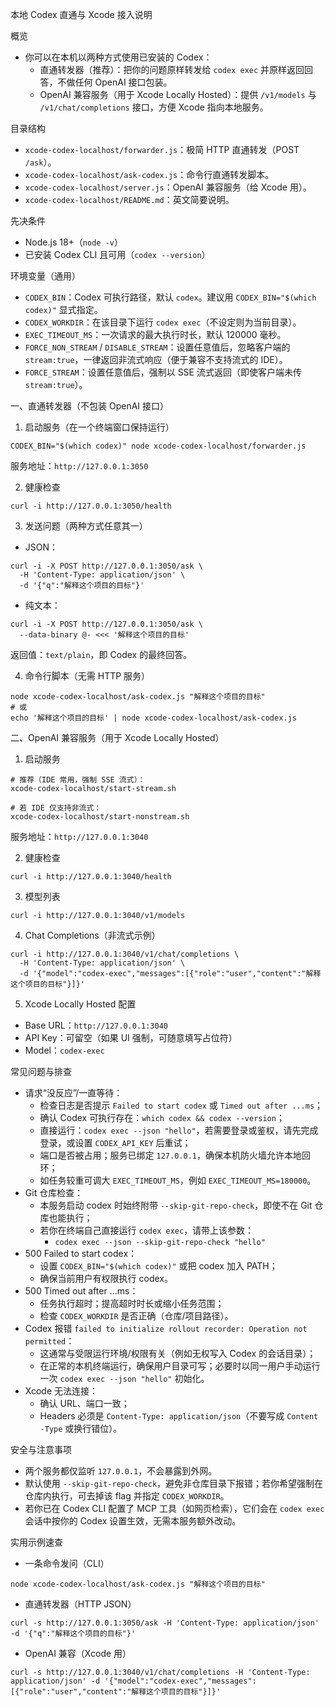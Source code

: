 本地 Codex 直通与 Xcode 接入说明

概览
- 你可以在本机以两种方式使用已安装的 Codex：
  - 直通转发器（推荐）：把你的问题原样转发给 `codex exec` 并原样返回回答，不做任何 OpenAI 接口包装。
  - OpenAI 兼容服务（用于 Xcode Locally Hosted）：提供 `/v1/models` 与 `/v1/chat/completions` 接口，方便 Xcode 指向本地服务。

目录结构
- `xcode-codex-localhost/forwarder.js`：极简 HTTP 直通转发（POST `/ask`）。
- `xcode-codex-localhost/ask-codex.js`：命令行直通转发脚本。
- `xcode-codex-localhost/server.js`：OpenAI 兼容服务（给 Xcode 用）。
- `xcode-codex-localhost/README.md`：英文简要说明。

先决条件
- Node.js 18+（`node -v`）
- 已安装 Codex CLI 且可用（`codex --version`）

环境变量（通用）
- `CODEX_BIN`：Codex 可执行路径，默认 `codex`。建议用 `CODEX_BIN="$(which codex)"` 显式指定。
- `CODEX_WORKDIR`：在该目录下运行 `codex exec`（不设定则为当前目录）。
- `EXEC_TIMEOUT_MS`：一次请求的最大执行时长，默认 120000 毫秒。
- `FORCE_NON_STREAM` / `DISABLE_STREAM`：设置任意值后，忽略客户端的 `stream:true`，一律返回非流式响应（便于兼容不支持流式的 IDE）。
- `FORCE_STREAM`：设置任意值后，强制以 SSE 流式返回（即使客户端未传 `stream:true`）。

一、直通转发器（不包装 OpenAI 接口）
1) 启动服务（在一个终端窗口保持运行）
```
CODEX_BIN="$(which codex)" node xcode-codex-localhost/forwarder.js
```
服务地址：`http://127.0.0.1:3050`

2) 健康检查
```
curl -i http://127.0.0.1:3050/health
```

3) 发送问题（两种方式任意其一）
- JSON：
```
curl -i -X POST http://127.0.0.1:3050/ask \
  -H 'Content-Type: application/json' \
  -d '{"q":"解释这个项目的目标"}'
```
- 纯文本：
```
curl -i -X POST http://127.0.0.1:3050/ask \
  --data-binary @- <<< '解释这个项目的目标'
```
返回值：`text/plain`，即 Codex 的最终回答。

4) 命令行脚本（无需 HTTP 服务）
```
node xcode-codex-localhost/ask-codex.js "解释这个项目的目标"
# 或
echo '解释这个项目的目标' | node xcode-codex-localhost/ask-codex.js
```

二、OpenAI 兼容服务（用于 Xcode Locally Hosted）
1) 启动服务
```
# 推荐（IDE 常用，强制 SSE 流式）：
xcode-codex-localhost/start-stream.sh

# 若 IDE 仅支持非流式：
xcode-codex-localhost/start-nonstream.sh
```
服务地址：`http://127.0.0.1:3040`

2) 健康检查
```
curl -i http://127.0.0.1:3040/health
```

3) 模型列表
```
curl -i http://127.0.0.1:3040/v1/models
```

4) Chat Completions（非流式示例）
```
curl -i http://127.0.0.1:3040/v1/chat/completions \
  -H 'Content-Type: application/json' \
  -d '{"model":"codex-exec","messages":[{"role":"user","content":"解释这个项目的目标"}]}'
```

5) Xcode Locally Hosted 配置
- Base URL：`http://127.0.0.1:3040`
- API Key：可留空（如果 UI 强制，可随意填写占位符）
- Model：`codex-exec`

常见问题与排查
- 请求“没反应”/一直等待：
  - 检查日志是否提示 `Failed to start codex` 或 `Timed out after ...ms`；
  - 确认 Codex 可执行存在：`which codex && codex --version`；
  - 直接运行：`codex exec --json "hello"`，若需要登录或鉴权，请先完成登录，或设置 `CODEX_API_KEY` 后重试；
  - 端口是否被占用；服务已绑定 `127.0.0.1`，确保本机防火墙允许本地回环；
  - 如任务较重可调大 `EXEC_TIMEOUT_MS`，例如 `EXEC_TIMEOUT_MS=180000`。
- Git 仓库检查：
  - 本服务启动 codex 时始终附带 `--skip-git-repo-check`，即使不在 Git 仓库也能执行；
  - 若你在终端自己直接运行 `codex exec`，请带上该参数：
    - `codex exec --json --skip-git-repo-check "hello"`
- 500 Failed to start codex：
  - 设置 `CODEX_BIN="$(which codex)"` 或把 codex 加入 PATH；
  - 确保当前用户有权限执行 codex。
- 500 Timed out after ...ms：
  - 任务执行超时；提高超时时长或缩小任务范围；
  - 检查 `CODEX_WORKDIR` 是否正确（仓库/项目路径）。
- Codex 报错 `failed to initialize rollout recorder: Operation not permitted`：
  - 这通常与受限运行环境/权限有关（例如无权写入 Codex 的会话目录）；
  - 在正常的本机终端运行，确保用户目录可写；必要时以同一用户手动运行一次 `codex exec --json "hello"` 初始化。
- Xcode 无法连接：
  - 确认 URL、端口一致；
  - Headers 必须是 `Content-Type: application/json`（不要写成 `Content -Type` 或换行错位）。

安全与注意事项
- 两个服务都仅监听 `127.0.0.1`，不会暴露到外网。
- 默认使用 `--skip-git-repo-check`，避免非仓库目录下报错；若你希望强制在仓库内执行，可去掉该 flag 并指定 `CODEX_WORKDIR`。
- 若你已在 Codex CLI 配置了 MCP 工具（如网页检索），它们会在 `codex exec` 会话中按你的 Codex 设置生效，无需本服务额外改动。

实用示例速查
- 一条命令发问（CLI）
```
node xcode-codex-localhost/ask-codex.js "解释这个项目的目标"
```
- 直通转发器（HTTP JSON）
```
curl -s http://127.0.0.1:3050/ask -H 'Content-Type: application/json' -d '{"q":"解释这个项目的目标"}'
```
- OpenAI 兼容（Xcode 用）
```
curl -s http://127.0.0.1:3040/v1/chat/completions -H 'Content-Type: application/json' -d '{"model":"codex-exec","messages":[{"role":"user","content":"解释这个项目的目标"}]}'
```
